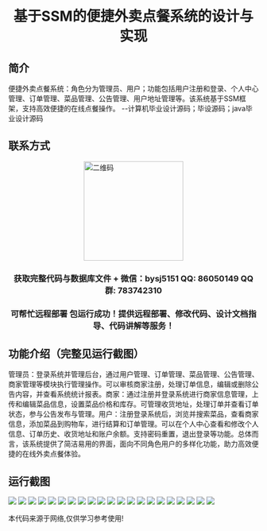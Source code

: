 <p><h1 align="center">基于SSM的便捷外卖点餐系统的设计与实现</h1></p>

## 简介
便捷外卖点餐系统：角色分为管理员、用户；功能包括用户注册和登录、个人中心管理、订单管理、菜品管理、公告管理、用户地址管理等。该系统基于SSM框架，支持高效便捷的在线点餐操作。    --计算机毕业设计源码；毕设源码；java毕业设计源码


## 联系方式
<img src="https://bs-1329754181.cos.ap-shanghai.myqcloud.com/wx.jpg" alt="二维码" style="display: block; margin: 0 auto;" width="200px">
<p><h3 align="center">获取完整代码与数据库文件 + 微信：bysj5151 QQ: 86050149 QQ群: 783742310</h3></p>
<p><h3 align="center">可帮忙远程部署 包运行成功！提供远程部署、修改代码、设计文档指导、代码讲解等服务！</h3></p>

## 功能介绍（完整见运行截图）
管理员：登录系统并管理后台，通过用户管理、订单管理、菜品管理、公告管理、商家管理等模块执行管理操作。可以审核商家注册，处理订单信息，编辑或删除公告内容，并查看系统统计报表。商家：通过注册并登录系统进行商家信息管理，上传和编辑菜品信息，设置菜品价格和库存。可管理收货地址，处理订单并查看订单状态，参与公告发布与管理。用户：注册登录系统后，浏览并搜索菜品，查看商家信息，添加菜品到购物车，进行结算和订单管理。可以在个人中心查看和修改个人信息、订单历史、收货地址和账户余额。支持密码重置，退出登录等功能。总体而言，该系统提供了简洁易用的界面，面向不同角色用户的多样化功能，助力高效便捷的在线外卖点餐体验。


## 运行截图
![](https://bs-1329754181.cos.ap-shanghai.myqcloud.com/ssm/ConvenientTakeoutOrderingSystem/img/001.jpg)
![](https://bs-1329754181.cos.ap-shanghai.myqcloud.com/ssm/ConvenientTakeoutOrderingSystem/img/002.jpg)
![](https://bs-1329754181.cos.ap-shanghai.myqcloud.com/ssm/ConvenientTakeoutOrderingSystem/img/003.jpg)
![](https://bs-1329754181.cos.ap-shanghai.myqcloud.com/ssm/ConvenientTakeoutOrderingSystem/img/004.jpg)
![](https://bs-1329754181.cos.ap-shanghai.myqcloud.com/ssm/ConvenientTakeoutOrderingSystem/img/005.jpg)
![](https://bs-1329754181.cos.ap-shanghai.myqcloud.com/ssm/ConvenientTakeoutOrderingSystem/img/006.jpg)
![](https://bs-1329754181.cos.ap-shanghai.myqcloud.com/ssm/ConvenientTakeoutOrderingSystem/img/007.jpg)
![](https://bs-1329754181.cos.ap-shanghai.myqcloud.com/ssm/ConvenientTakeoutOrderingSystem/img/008.jpg)
![](https://bs-1329754181.cos.ap-shanghai.myqcloud.com/ssm/ConvenientTakeoutOrderingSystem/img/009.jpg)
![](https://bs-1329754181.cos.ap-shanghai.myqcloud.com/ssm/ConvenientTakeoutOrderingSystem/img/010.jpg)
![](https://bs-1329754181.cos.ap-shanghai.myqcloud.com/ssm/ConvenientTakeoutOrderingSystem/img/011.jpg)
![](https://bs-1329754181.cos.ap-shanghai.myqcloud.com/ssm/ConvenientTakeoutOrderingSystem/img/012.jpg)
![](https://bs-1329754181.cos.ap-shanghai.myqcloud.com/ssm/ConvenientTakeoutOrderingSystem/img/013.jpg)
![](https://bs-1329754181.cos.ap-shanghai.myqcloud.com/ssm/ConvenientTakeoutOrderingSystem/img/014.jpg)
![](https://bs-1329754181.cos.ap-shanghai.myqcloud.com/ssm/ConvenientTakeoutOrderingSystem/img/015.jpg)
![](https://bs-1329754181.cos.ap-shanghai.myqcloud.com/ssm/ConvenientTakeoutOrderingSystem/img/016.jpg)
![](https://bs-1329754181.cos.ap-shanghai.myqcloud.com/ssm/ConvenientTakeoutOrderingSystem/img/017.jpg)
![](https://bs-1329754181.cos.ap-shanghai.myqcloud.com/ssm/ConvenientTakeoutOrderingSystem/img/018.jpg)
![](https://bs-1329754181.cos.ap-shanghai.myqcloud.com/ssm/ConvenientTakeoutOrderingSystem/img/019.jpg)
![](https://bs-1329754181.cos.ap-shanghai.myqcloud.com/ssm/ConvenientTakeoutOrderingSystem/img/020.jpg)
![](https://bs-1329754181.cos.ap-shanghai.myqcloud.com/ssm/ConvenientTakeoutOrderingSystem/img/021.jpg)

<p>本代码来源于网络,仅供学习参考使用!</p>
